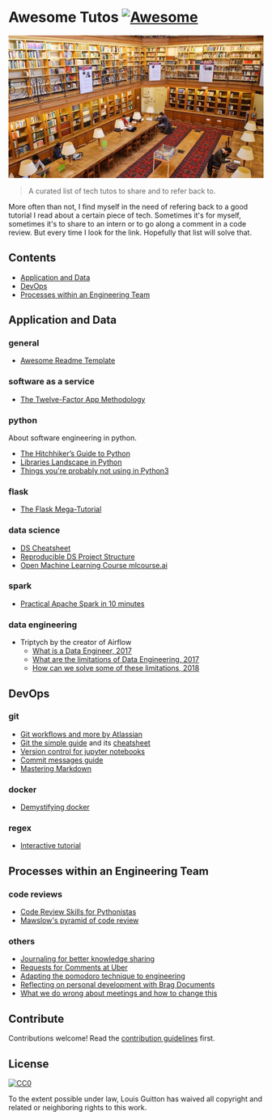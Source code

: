 # Awesome Tutos [![Awesome](https://awesome.re/badge.svg)](https://awesome.re)

[<p align="center"><img src="ecole-des-mines-de-paris.jpg"></p>](https://github.com/louisguitton/awesome-tutos)

> A curated list of tech tutos to share and to refer back to.

More often than not, I find myself in the need of refering back to a good tutorial I read about a certain piece of tech. Sometimes it's for myself, sometimes it's to share to an intern or to go along a comment in a code review. But every time I look for the link. Hopefully that list will solve that.

## Contents

- [Application and Data](#application-and-data)
- [DevOps](#devops)
- [Processes within an Engineering Team](#processes-within-an-engineering-team)

## Application and Data

### general

- [Awesome Readme Template](https://github.com/dbader/readme-template/blob/master/README.md)

### software as a service

- [The Twelve-Factor App Methodology](https://12factor.net)

### python

About software engineering in python.

- [The Hitchhiker’s Guide to Python](https://docs.python-guide.org/)
- [Libraries Landscape in Python](https://community.ibm.com/community/user/datascience/blogs/paco-nathan/2019/03/12/a-landscape-diagram-for-python-data)
- [Things you're probably not using in Python3](https://datawhatnow.com/things-you-are-probably-not-using-in-python-3-but-should/)

### flask

- [The Flask Mega-Tutorial](https://blog.miguelgrinberg.com/post/the-flask-mega-tutorial-part-i-hello-world)

### data science

- [DS Cheatsheet](./files/ds-cheat-sheet.pdf)
- [Reproducible DS Project Structure](https://drivendata.github.io/cookiecutter-data-science/)
- [Open Machine Learning Course mlcourse.ai](https://mlcourse.ai/)

### spark

- [Practical Apache Spark in 10 minutes](https://www.datasciencecentral.com/page/search?q=Practical+Apache+Spark+in+10+minutes)

### data engineering

- Triptych by the creator of Airflow
  - [What is a Data Engineer, 2017](https://medium.freecodecamp.org/the-rise-of-the-data-engineer-91be18f1e603)
  - [What are the limitations of Data Engineering, 2017](https://medium.com/@maximebeauchemin/the-downfall-of-the-data-engineer-5bfb701e5d6b)
  - [How can we solve some of these limitations, 2018](https://medium.com/@maximebeauchemin/functional-data-engineering-a-modern-paradigm-for-batch-data-processing-2327ec32c42a)

## DevOps

### git

- [Git workflows and more by Atlassian](https://www.atlassian.com/git/tutorials/comparing-workflows)
- [Git the simple guide](https://rogerdudler.github.io/git-guide/) and its [cheatsheet](https://rogerdudler.github.io/git-guide/files/git_cheat_sheet.pdf)
- [Version control for jupyter notebooks](https://towardsdatascience.com/version-control-for-jupyter-notebook-3e6cef13392d)
- [Commit messages guide](https://github.com/RomuloOliveira/commit-messages-guide)
- [Mastering Markdown](https://guides.github.com/features/mastering-markdown/)

### docker

- [Demystifying docker](https://www.youtube.com/watch?v=pGYAg7TMmp0&index=1&list=PLoYCgNOIyGAAzevEST2qm2Xbe3aeLFvLc)

### regex

- [Interactive tutorial](https://regexone.com/)

## Processes within an Engineering Team

### code reviews

- [Code Review Skills for Pythonistas](https://www.youtube.com/watch?v=6L3ZVLtSeo8)
- [Mawslow's pyramid of code review](http://www.dein.fr/2015-02-18-maslows-pyramid-of-code-review.html)

### others

- [Journaling for better knowledge sharing](https://x-team.com/remote-team-guide/communication/)
- [Requests for Comments at Uber](https://blog.pragmaticengineer.com/scaling-engineering-teams-via-writing-things-down-rfcs/)
- [Adapting the pomodoro technique to engineering](https://www.softwaremeadows.com/posts/the_50-10_time_box_revising_pomodoro_for_software_development/)
- [Reflecting on personal development with Brag Documents](https://jvns.ca/blog/brag-documents/)
- [What we do wrong about meetings and how to change this](http://timharford.com/2019/08/what-we-get-wrong-about-meetings-and-how-to-make-them-worth-attending)

## Contribute

Contributions welcome! Read the [contribution guidelines](contributing.md) first.

## License

[![CC0](http://mirrors.creativecommons.org/presskit/buttons/88x31/svg/cc-zero.svg)](http://creativecommons.org/publicdomain/zero/1.0)

To the extent possible under law, Louis Guitton has waived all copyright and
related or neighboring rights to this work.
